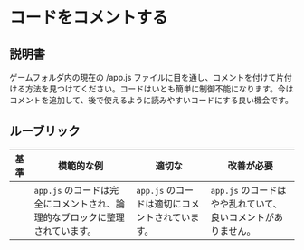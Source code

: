 # コードをコメントする

## 説明書

ゲームフォルダ内の現在の /app.js ファイルに目を通し、コメントを付けて片付ける方法を見つけてください。コードはいとも簡単に制御不能になります。今はコメントを追加して、後で使えるように読みやすいコードにする良い機会です。

## ルーブリック

| 基準 | 模範的な例                                                                  | 適切な                                          | 改善が必要                                                    |
| ---- | --------------------------------------------------------------------------- | ----------------------------------------------- | ------------------------------------------------------------- |
|      | `app.js` のコードは完全にコメントされ、論理的なブロックに整理されています。 | `app.js` のコードは適切にコメントされています。 | `app.js` のコードはやや乱れていて、良いコメントがありません。 |

